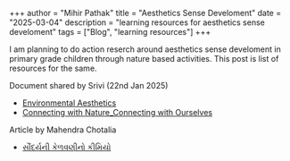 +++
author = "Mihir Pathak"
title = "Aesthetics Sense Develoment"
date = "2025-03-04"
description = "learning resources for aesthetics sense develoment"
tags = ["Blog", "learning resources"]
+++

I am planning to do action reserch around aesthetics sense develoment in primary grade children through nature based activities. This post is list of resources for the same. 

Document shared by Srivi (22nd Jan 2025)

- [Environmental Aesthetics](https://plato.stanford.edu/entries/environmental-aesthetics/)
- [Connecting with Nature_Connecting with Ourselves
](https://www.youtube.com/watch?v=gk9XlbKBeac)

Article by Mahendra Chotalia

- [સૌંદર્યની કેળવણીનો કીમિયો](https://drive.google.com/file/d/1biH5YOCG1NRPSQmEC1dHyPFjWedktfTt/view?usp=sharing)